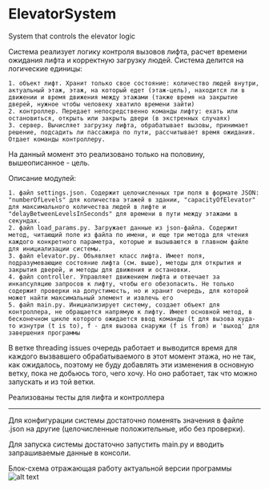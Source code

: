 # ElevatorSystem
System that controls the elevator logic

Система реализует логику контроля вызовов лифта, расчет времени ожидания лифта и корректную загрузку людей. 
Система делится на логические единицы: 

    1. объект лифт. Хранит только свое состояние: количество людей внутри, актуальный этаж, этаж, на который едет (этаж-цель), находится ли в движении и время движения между этажами (также время на закрытие дверей, нужное чтобы человеку хватило времени зайти)
    2. контроллер. Передает непосредственно команды лифту: ехать или остановиться, открыть или закрыть двери (в экстренных случаях)
    3. сервер. Вычисляет загрузку лифта, обрабатывает вызовы, принимает решение, подсадить ли пассажира по пути, рассчитывает время ожидания. Отдает команды контроллеру.
    
На данный момент это реализовано только на половину, вышеописанное - цель.
  
Описание модулей:

    1. файл settings.json. Содержит целочисленных три поля в формате JSON: "numberOfLevels" для количества этажей в здании, "capacityOfElevator" для максимального количества людей в лифте и "delayBetweenLevelsInSeconds" для времени в пути между этажами в секундах.
    2. файл load_params.py. Загружает данные из json-файла. Содержит метод, читающий поле из файла по имени, и еще три метода для чтения каждого конкретного параметра, которые и вызываются в главном файле для инициализации системы.
    3. файл elevator.py. Объявляет класс лифта. Имеет поля, подразумевающие состояние лифта (см. выше), методы для открытия и закрытия дверей, и методы для движения и остановки.
    4. файл controller. Управляет движением лифта и отвечает за инкапсуляцию запросов к лифту, чтобы его обезопасить. Не только содержит проверки на допустимость, но и хранит очередь, для которой может найти максимальный элемент и извлечь его
    5. файл main.py. Инициализирует систему, создает объект для контроллера, не обращается напрямую к лифту. Имеет основной метод, в бесконечном цикле которого ожидается ввод команды (t для вызова куда-то изнутри (t is to), f - для вызова снаружи (f is from) и 'выход' для завершения программы
    
    
В ветке threading issues очередь работает и выводится время для каждого вызвавшего обрабатываемого в этот момент этажа, но не так, как ожидалось, поэтому не буду добавлять эти изменения в основную ветку, пока не добьюсь того, чего хочу. Но оно работает, так что можно запускать и из той ветки.

Реализованы тесты для лифта и контроллера
________________________________________________
Для конфигурации системы достаточно поменять значения в файле .json на другие (целочисленные положительные, ибо без проверки).

Для запуска системы достаточно запустить main.py и вводить запрашиваемые данные в консоли. 

Блок-схема отражающая работу актуальной версии программы
![alt text](https://pp.userapi.com/c824503/v824503391/163d17/H6zHxfQeZcQ.jpg)



